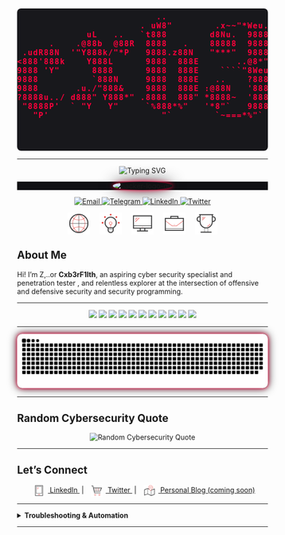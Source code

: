   <pre align="center" style="color:#FF003C; background:#18181c; font-weight:bold; font-size:1.1em; border-radius:8px; padding:8px 0; letter-spacing:1.5px;">                          ..                                                            ..      s                
                       . uW8"        .x~~"*Weu.                   oec :        oe    x .d88"      :8      .uef^"    
             uL   ..   `t888        d8Nu.  9888c     .u    .     @88888      .@88     5888R      .88    :d88E       
      .    .@88b  @88R  8888   .    88888  98888   .d88B :@8c    8"*88%  ==*88888     '888R     :888ooo `888E       
 .udR88N  '"Y888k/"*P   9888.z88N   "***"  9888%  ="8888f8888r   8b.        88888      888R   -*8888888  888E .z8k  
<888'888k    Y888L      9888  888E       ..@8*"     4888>'88"   u888888>    88888      888R     8888     888E~?888L 
9888 'Y"      8888      9888  888E    ````"8Weu     4888> '      8888R      88888      888R     8888     888E  888E 
9888          `888N     9888  888E   ..    ?8888L   4888>        8888P      88888      888R     8888     888E  888E 
9888       .u./"888&    9888  888E :@88N   '8888N  .d888L .+     *888>      88888      888R    .8888Lu=  888E  888E 
?8888u../ d888" Y888*" .8888  888" *8888~  '8888F  ^"8888*"      4888       88888     .888B .  ^%888*    888E  888E 
 "8888P'  ` "Y   Y"     `%888*%"   '*8"`   9888%      "Y"        '888       88888     ^*888%     'Y"    m888N= 888> 
   "P'                     "`        `~===*%"`                    88R    '**%%%%%%**    "%               `Y"   888  
                                                                  88>                                         J88"   
                                                                  48                                          @%    
                                                                 '8                                        :"      
</pre>
---
<p align="center">
  <img src="https://readme-typing-svg.demolab.com?font=Fira+Mono&size=32&pause=1500&color=FF003C&center=true&vCenter=true&width=900&lines=Welcome+to+Cxb3rf1lth+Security!;Red+Teamer+%7C+Blue+Teamer+%7C+Innovator;Automate.+Exploit.+Defend.;root%40cxb3rfilth%3A~%23+Hack+the+Planet" alt="Typing SVG" />
</p>
<!-- ===================== HACKER BANNER ===================== -->
<p align="center" style="background-color:#101013;">
  <img src="https://user-images.githubusercontent.com/74038190/229223156-0cbdaba9-3128-4d8e-8719-b6b4cf741b67.gif" width="110" alt="hacker-logo-gif" style="background:#101013;border-radius:50%;box-shadow:0 0 10px #FF003C,0 0 30px #18181c;" />
</p>
<!-- ===================== CONTACT ME ===================== -->
<p align="center">
  <a href="mailto:your.email@example.com">
    <img src="https://img.shields.io/badge/Email-1a1a1a?style=for-the-badge&logo=gmail&logoColor=FF003C" alt="Email"/>
  </a>
  <a href="https://t.me/yourtelegramusername">
    <img src="https://img.shields.io/badge/Telegram-23232b?style=for-the-badge&logo=telegram&logoColor=FF003C" alt="Telegram"/>
  </a>
  <a href="https://www.linkedin.com/in/cyb3rfilthsec/">
    <img src="https://img.shields.io/badge/LinkedIn-23232b?style=for-the-badge&logo=linkedin&logoColor=FF003C" alt="LinkedIn"/>
  </a>
  <a href="https://twitter.com/Cyb3rFilthSec">
    <img src="https://img.shields.io/badge/Twitter-23232b?logo=twitter&style=for-the-badge&logoColor=FF003C" alt="Twitter" />
  </a>
</p>
<!-- ===================== CYBERSEC ICON BANNER ===================== -->
<p align="center">
  <img src="https://raw.githubusercontent.com/Cxb3rF1lthSec/Cxb3rF1lthSec/main/network-svgrepo-com.svg" alt="Network" width="44" style="vertical-align:middle;margin:0 8px;"/>
  <img src="https://raw.githubusercontent.com/Cxb3rF1lthSec/Cxb3rF1lthSec/main/creativity-svgrepo-com.svg" alt="Creativity" width="44" style="vertical-align:middle;margin:0 8px;"/>
  <img src="https://raw.githubusercontent.com/Cxb3rF1lthSec/Cxb3rF1lthSec/main/computer-svgrepo-com.svg" alt="Computer" width="44" style="vertical-align:middle;margin:0 8px;"/>
  <img src="https://raw.githubusercontent.com/Cxb3rF1lthSec/Cxb3rF1lthSec/main/business-svgrepo-com.svg" alt="Business" width="44" style="vertical-align:middle;margin:0 8px;"/>
  <img src="https://raw.githubusercontent.com/Cxb3rF1lthSec/Cxb3rF1lthSec/main/trophy-svgrepo-com.svg" alt="Trophy" width="44" style="vertical-align:middle;margin:0 8px;"/>
</p>

## About Me
Hi! I’m Z,..or **Cxb3rF1lth**, an aspiring cyber security specialist and penetration tester , and relentless explorer at the intersection of offensive and defensive security and security programming.
    
   ---
<p align="center">
  <img src="https://img.shields.io/badge/Python-18181c?style=for-the-badge&logo=python&logoColor=FF003C"/>
  <img src="https://img.shields.io/badge/Bash-18181c?style=for-the-badge&logo=gnu-bash&logoColor=FF003C"/>
  <img src="https://img.shields.io/badge/JavaScript-18181c?style=for-the-badge&logo=javascript&logoColor=FF003C"/>
  <img src="https://img.shields.io/badge/Linux-18181c?style=for-the-badge&logo=linux&logoColor=FF003C"/>
  <img src="https://img.shields.io/badge/Arch-18181c?style=for-the-badge&logo=arch-linux&logoColor=FF003C"/>
  <img src="https://img.shields.io/badge/PowerShell-18181c?style=for-the-badge&logo=powershell&logoColor=FF003C"/>
  <img src="https://img.shields.io/badge/Nmap-18181c?style=for-the-badge&logo=nmap&logoColor=FF003C"/>
  <img src="https://img.shields.io/badge/Wireshark-18181c?style=for-the-badge&logo=wireshark&logoColor=FF003C"/>
  <img src="https://img.shields.io/badge/Metasploit-18181c?style=for-the-badge&logo=metasploit&logoColor=FF003C"/>
  <img src="https://img.shields.io/badge/Networking-18181c?style=for-the-badge&logoColor=FF003C"/>
  <img src="https://img.shields.io/badge/Exploit%20Development-FF003C?style=for-the-badge&logoColor=18181c"/>
</p>

---

<!-- GENERIC ACTIVITY GRAPH OR SNAKE GAME PLACEHOLDER START -->
<p align="center">
  <img src="https://raw.githubusercontent.com/Platane/snk/output/github-contribution-grid-snake-dark.svg" alt="Generic GitHub Contribution Snake" style="background:#18181c; border-radius:10px; box-shadow:0 0 8px #FF003C,0 0 18px #18181c;" />
</p>
<!-- GENERIC ACTIVITY GRAPH OR SNAKE GAME PLACEHOLDER END -->

---

## Random Cybersecurity Quote

<p align="center">
  <img src="https://quotes-github-readme.vercel.app/api?type=horizontal&theme=radical" alt="Random Cybersecurity Quote" />
</p>

---

## Let’s Connect

<p align="center">
  <a href="https://www.linkedin.com/in/cyb3rfilthsec/" title="LinkedIn">
    <img src="https://raw.githubusercontent.com/Cxb3rF1lthSec/Cxb3rF1lthSec/main/cell-phone-svgrepo-com.svg" alt="Phone" width="24" style="vertical-align:middle;margin:0 6px;"/>
    LinkedIn
  </a>
  &nbsp;|&nbsp;
  <a href="https://twitter.com/Cyb3rFilthSec" title="Twitter">
    <img src="https://raw.githubusercontent.com/Cxb3rF1lthSec/Cxb3rF1lthSec/main/conversation-svgrepo-com.svg" alt="Chat" width="24" style="vertical-align:middle;margin:0 6px;"/>
    Twitter
  </a>
  &nbsp;|&nbsp;
  <a href="https://cyberfilthsec.com" title="Blog">
    <img src="https://raw.githubusercontent.com/Cxb3rF1lthSec/Cxb3rF1lthSec/main/address-svgrepo-com.svg" alt="Site" width="24" style="vertical-align:middle;margin:0 6px;"/>
    Personal Blog (coming soon)
  </a>
</p>

---

<details>
<summary> <b>Troubleshooting & Automation</b></summary>

- <b>SVGs not displaying?</b>  
  - Make sure you’ve uploaded the SVG files to your <code>main</code> branch and the <code>&lt;img src=...&gt;</code> paths are correct.
  - Example:  
    <code>&lt;img src="https://raw.githubusercontent.com/Cxb3rF1lthSec/Cxb3rF1lthSec/main/network-svgrepo-com.svg" width="32"/&gt;</code>

- <b>Contribution snake doesn't show?</b>  
  - If the generic one above doesn't show, try refreshing the page, or check for browser extensions blocking SVGs.

- <b>Widgets and Stats?</b>  
  - All stats, trophies, and activity graphs update automatically via their respective APIs/services.
  - No manual refresh needed!

- <b>Quote widget not loading?</b>  
  - Try a different quote provider (see the commented alternatives above).
  - Or add a favorite quote directly as markdown for a personal touch.

</details>

---

<!--
GitHub Contribution Snake Generator: https://github.com/Platane/snk
Badges: https://shields.io/
Stats: https://github.com/anuraghazra/github-readme-stats
Trophy: https://github.com/ryo-ma/github-profile-trophy
Activity Graph: https://github.com/Ashutosh00710/github-readme-activity-graph
Random Quote: https://quotes-github-readme.vercel.app/
SVG Icons: https://www.svgrepo.com/
-->
